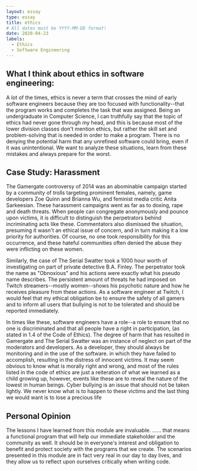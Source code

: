 ```yaml
---
layout: essay
type: essay
title: ethics
# All dates must be YYYY-MM-DD format!
date: 2020-04-23
labels:
  - Ethics
  - Software Engineering
---
```

## What I think about ethics in software engineering:

A lot of the times, ethics is never a term that crosses the mind of early software engineers because they are too focused with functionality--that the program works and completes the task that was assigned. Being an undergraduate in Computer Science, I can truthfully say that the topic of ethics had never gone through my head, and this is because most of the lower division classes don't mention ethics, but rather the skill set and problem-solving that is needed in order to make a program. There is no denying the potential harm that any unrefined software could bring, even if it was unintentional. We want to analyze these situations, learn from these mistakes and always prepare for the worst. 

## Case Study: Harassment 
The Gamergate controversy of 2014 was an abominable campaign started by a community of trolls targeting prominent females, namely, game developers Zoe Quinn and Brianna Wu, and feminist media critic Anita Sarkeesian. These harassment campaigns went as far as to doxing, rape and death threats. When people can congregate anonymously and pounce upon victims, it is difficult to distinguish the perpetrators behind incriminating acts like these. Commentators also dismissed the situation, presuming it wasn't an ethical issue of concern, and in turn making it a low priority for authorities. Of course, no one took responsibility for this occurrence, and these hateful communities often denied the abuse they were inflicting on these women. 

Similarly, the case of The Serial Swatter took a 1000 hour worth of investigating on part of private detective B.A. Finley. The perpetrator took the name as "Obnoxious" and his actions were exactly what his pseudo name describes. The persistent amount of threats he had imposed on Twitch streamers--mostly women--shows his psychotic nature and how he receives pleasure from these actions. As a software engineer at Twitch, I would feel that my ethical obligation be to ensure the safety of all gamers and to inform all users that bullying is not to be tolerated and should be reported immediately.

In times like these, software engineers have a role--a role to ensure that no one is discriminated and that all people have a right in participation, (as stated in 1.4 of the Code of Ethics). The degree of harm that has resulted in Gamergate and The Serial Swatter was an instance of neglect on part of the moderators and developers. As a developer, they should always be monitoring and in the use of the software. in which they have failed to accomplish, resulting in the distress of innocent victims. It may seem obvious to know what is morally right and wrong, and most of the rules listed in the code of ethics are just a reiteration of what we learned as a child growing up, however, events like these are to reveal the nature of the lowest in human beings. Cyber bullying is an issue that should not be taken lightly. We never know what is to happen to these victims and the last thing we would want is to lose a precious life 

## Personal Opinion 
The lessons I have learned from this module are invaluable. ...... that means a functional program that will help our immediate stakeholder and the community as well.  It should be in everyone's interest and obligation to benefit and protect society with the programs that we create. The scenarios presented in this module are in fact very real in our day to day lives, and they allow us to reflect upon ourselves critically when writing code.
